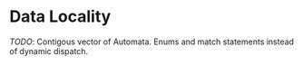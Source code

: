 # Data Locality

*TODO*: Contigous vector of Automata. Enums and match statements instead of dynamic dispatch.
